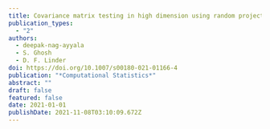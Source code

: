 ```yaml
---
title: Covariance matrix testing in high dimension using random projections
publication_types:
  - "2"
authors:
  - deepak-nag-ayyala
  - S. Ghosh
  - D. F. Linder
doi: https://doi.org/10.1007/s00180-021-01166-4
publication: "*Computational Statistics*"
abstract: ""
draft: false
featured: false
date: 2021-01-01
publishDate: 2021-11-08T03:10:09.672Z
---
```

